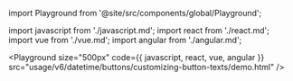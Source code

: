 import Playground from '@site/src/components/global/Playground';

import javascript from './javascript.md';
import react from './react.md';
import vue from './vue.md';
import angular from './angular.md';

<Playground
  size="500px"
  code={{ javascript, react, vue, angular }}
  src="usage/v6/datetime/buttons/customizing-button-texts/demo.html"
/>
